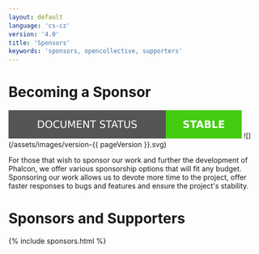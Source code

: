 ```yaml
---
layout: default
language: 'cs-cz'
version: '4.0'
title: 'Sponsors'
keywords: 'sponsors, opencollective, supporters'
---
```


# Becoming a Sponsor

![](/assets/images/document-status-stable-success.svg) ![](/assets/images/version-{{ pageVersion }}.svg)

For those that wish to sponsor our work and further the development of Phalcon, we offer various sponsorship options that will fit any budget. Sponsoring our work allows us to devote more time to the project, offer faster responses to bugs and features and ensure the project's stability.

# Sponsors and Supporters

{% include sponsors.html %}
